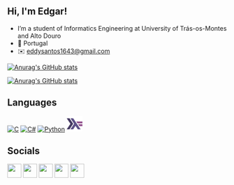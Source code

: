 ## Hi, I'm Edgar!

-  I’m a student of Informatics Engineering at University of Trás-os-Montes and Alto Douro  
- 📌 Portugal
- ✉️ [eddysantos1643@gmail.com](mailto:eddysantos1643@gmail.com)

 </div>

<!--<div align="center">
  <a href="https://github.com/edgarsantos0">
  <img height="130px" src="https://github-readme-stats.vercel.app/api?username=edgarsantos0&show_icons=true&theme=material-palenight&include_all_commits=true&count_private=true"/>
  <img height="130px" src="https://github-readme-stats.vercel.app/api/top-langs/?username=edgarsantos0&layout=compact&langs_count=7&theme=material-palenight"/>
</div>-->

[![Anurag's GitHub stats](https://github-readme-stats.vercel.app/api?username=edgarsantos0&theme=material-palenight&showicons=true)](https://github.com/anuraghazra/github-readme-stats)

</div>

[![Anurag's GitHub stats](https://github-readme-stats.vercel.app/api/top-langs?username=edgarsantos0&langs_count=10&layout=compact&theme=material-palenight&showicons=true)](https://github.com/anuraghazra/github-readme-stats)

</div>

## Languages

<div align="left">
  <a href="https://docs.microsoft.com/en-us/cpp/?view=msvc-170" target="_blank" rel="noreferrer"><img src="https://raw.githubusercontent.com/danielcranney/readme-generator/main/public/icons/skills/c-colored.svg" width="36" height="36" alt="C" /></a>
 <a href="https://docs.microsoft.com/en-us/cpp/?view=msvc-170" target="_blank" rel="noreferrer"><img src="https://raw.githubusercontent.com/danielcranney/readme-generator/main/public/icons/skills/csharp-colored.svg" width="36" height="36" alt="C#" /></a>
  <a href="https://www.python.org/doc/" target="_blank" rel="noreferrer"><img src="https://raw.githubusercontent.com/danielcranney/readme-generator/main/public/icons/skills/python-colored.svg" width="36" height="36" alt="Python" /></a>
   <a href="https://www.haskell.org/documentation/" target="_blank" rel="noreferrer"><img src="https://github.com/devicons/devicon/blob/master/icons/haskell/haskell-original.svg" width="36" height="36" alt="Haskell" /></a>
 
</div>

## Socials

<p align="left"> <a href="https://www.github.com/edgarsantos0" target="_blank" rel="noreferrer"><img src="https://raw.githubusercontent.com/danielcranney/readme-generator/main/public/icons/socials/github.svg" width="32" height="32" /></a> <a href="http://www.instagram.com/__edgar.santos__" target="_blank" rel="noreferrer"><img src="https://raw.githubusercontent.com/danielcranney/readme-generator/main/public/icons/socials/instagram.svg" width="32" height="32" /></a> <a href="https://www.linkedin.com/in/edgarsantos0" target="_blank" rel="noreferrer"><img src="https://raw.githubusercontent.com/danielcranney/readme-generator/main/public/icons/socials/linkedin.svg" width="32" height="32" /></a> <a href="https://stackoverflow.com/users/20728685/edgar-santos" target="_blank" rel="noreferrer"><img src="https://raw.githubusercontent.com/danielcranney/readme-generator/main/public/icons/socials/stackoverflow.svg" width="32" height="32" /></a> <a href="https://twitter.com/__EdgarSantos__" target="_blank" rel="noreferrer"><img src="https://raw.githubusercontent.com/danielcranney/readme-generator/main/public/icons/socials/twitter.svg" width="32" height="32" /></a></p>

</div>
